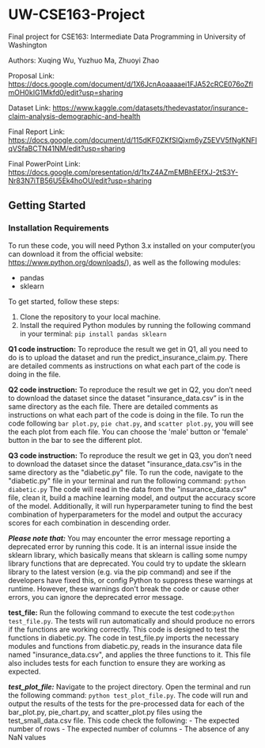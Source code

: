 # UW-CSE163-Project
Final project for CSE163: Intermediate Data Programming in University of Washington

Authors: Xuqing Wu, Yuzhuo Ma, Zhuoyi Zhao

Proposal Link: https://docs.google.com/document/d/1X6JcnAoaaaaei1FJA52cRCE076oZflmOH0kIG1Mkfd0/edit?usp=sharing

Dataset Link: https://www.kaggle.com/datasets/thedevastator/insurance-claim-analysis-demographic-and-health

Final Report Link: https://docs.google.com/document/d/115dKF0ZKfSlQjxm6yZ5EVV5fNgKNFIqVSfaBCTN41NM/edit?usp=sharing

Final PowerPoint Link: https://docs.google.com/presentation/d/1txZ4AZmEMBhEEfXJ-2tS3Y-Nr83N7iTB56U5Ek4hoOU/edit?usp=sharing

## Getting Started
### Installation Requirements
To run these code, you will need Python 3.x installed on your computer(you can download it from the official website: https://www.python.org/downloads/), as well as the following modules:
* pandas
* sklearn

To get started, follow these steps:
1. Clone the repository to your local machine.
2. Install the required Python modules by running the following command in your terminal: `pip install pandas sklearn`


**Q1 code instruction:** To reproduce the result we get in Q1, all you need to do is to upload the dataset and run the predict_insurance_claim.py. There are detailed comments as instructions on what each part of the code is doing in the file.

**Q2 code instruction:** To reproduce the result we get in Q2, you don’t need to download the dataset since the dataset "insurance_data.csv” is in the same directory as the each file. There are detailed comments as instructions on what each part of the code is doing in the file. To run the code following `bar plot.py`, `pie chat.py`, and `scatter plot.py`, you will see the each plot from each file. You can choose the 'male' button or 'female' button in the bar to see the different plot.

**Q3 code instruction:** To reproduce the result we get in Q3, you don’t need to download the dataset since the dataset "insurance_data.csv”is in the same directory as the "diabetic.py" file. To run the code, navigate to the "diabetic.py" file in your terminal and run the following command: `python diabetic.py` The code will read in the data from the "insurance_data.csv" file, clean it, build a machine learning model, and output the accuracy score of the model. Additionally, it will run hyperparameter tuning to find the best combination of hyperparameters for the model and output the accuracy scores for each combination in descending order.

**_Please note that:_** You may encounter the error message reporting a deprecated error by running this code. It is an internal issue inside the sklearn library, which basically means that sklearn is calling some numpy library functions that are deprecated. You could try to update the sklearn library to the latest version (e.g. via the pip command) and see if the developers have fixed this, or config Python to suppress these warnings at runtime. However, these warnings don't break the code or cause other errors, you can ignore the deprecated error message.

**test_file:** Run the following command to execute the test code:`python test_file.py`. The tests will run automatically and should produce no errors if the functions are working correctly. This code is designed to test the functions in diabetic.py. The code in test_file.py imports the necessary modules and functions from diabetic.py, reads in the insurance data file named "insurance_data.csv", and applies the three functions to it. This file also includes tests for each function to ensure they are working as expected.

**_test_plot_file:_** Navigate to the project directory. Open the terminal and run the following command: `python test_plot_file.py`. The code will run and output the results of the tests for the pre-processed data for each of the bar_plot.py, pie_chart.py, and scatter_plot.py files using the test_small_data.csv file. This code check the following:
    - The expected number of rows
    - The expected number of columns
    - The absence of any NaN values
